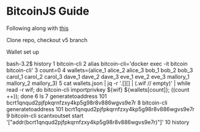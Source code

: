 # BitcoinJS Guide

Following along with [this](https://bitcoinjs-guide.bitcoin-studio.com/bitcoinjs-guide/v5/)

Clone repo, checkout v5 branch

Wallet set up

bash-3.2$ history
    1  bitcoin-cli
    2  alias bitcoin-cli='docker exec -it bitcoin bitcoin-cli'
    3  count=0
    4  wallets=(alice_1 alice_2 alice_3 bob_1 bob_2 bob_3 carol_1 carol_2 carol_3 dave_1 dave_2 dave_3 eve_1 eve_2 eve_3 mallory_1 mallory_2 mallory_3)
    5  cat wallets.json | jq -r '.[][] | (.wif // empty)' | while read -r wif; do bitcoin-cli importprivkey ${wif} ${wallets[count]}; ((count ++)); done
    6  ls
    7  generatetoaddress 101 bcrt1qnqud2pjfpkqrnfzxy4kp5g98r8v886wgvs9e7r
    8  bitcoin-cli generatetoaddress 101 bcrt1qnqud2pjfpkqrnfzxy4kp5g98r8v886wgvs9e7r
    9  bitcoin-cli scantxoutset start '["addr(bcrt1qnqud2pjfpkqrnfzxy4kp5g98r8v886wgvs9e7r)"]'
   10  history
